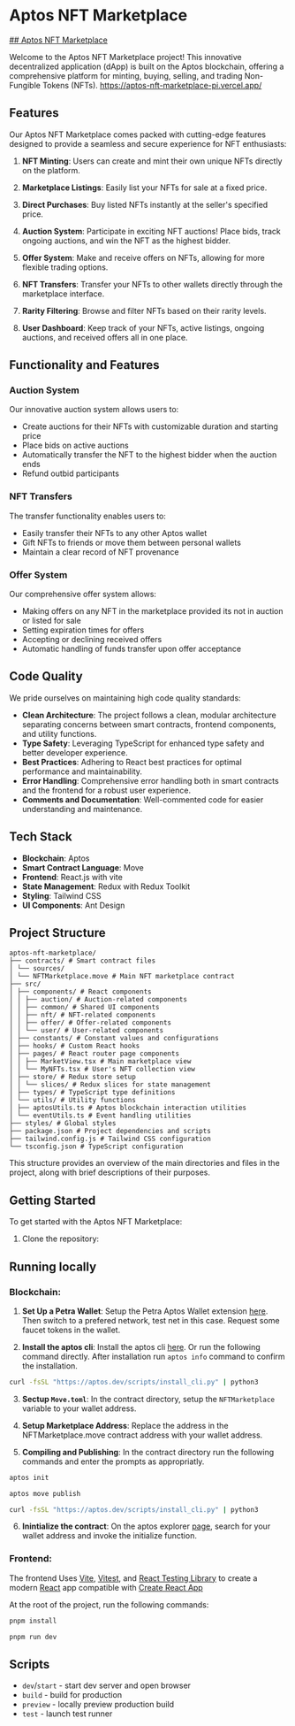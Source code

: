 # Aptos NFT Marketplace

[## Aptos NFT Marketplace](https://aptos-nft-marketplace-pi.vercel.app/)

Welcome to the Aptos NFT Marketplace project! This innovative decentralized application (dApp) is built on the Aptos blockchain, offering a comprehensive platform for minting, buying, selling, and trading Non-Fungible Tokens (NFTs).
https://aptos-nft-marketplace-pi.vercel.app/

## Features

Our Aptos NFT Marketplace comes packed with cutting-edge features designed to provide a seamless and secure experience for NFT enthusiasts:

1. **NFT Minting**: Users can create and mint their own unique NFTs directly on the platform.

2. **Marketplace Listings**: Easily list your NFTs for sale at a fixed price.

3. **Direct Purchases**: Buy listed NFTs instantly at the seller's specified price.

4. **Auction System**: Participate in exciting NFT auctions! Place bids, track ongoing auctions, and win the NFT as the highest bidder.

5. **Offer System**: Make and receive offers on NFTs, allowing for more flexible trading options.

6. **NFT Transfers**: Transfer your NFTs to other wallets directly through the marketplace interface.

7. **Rarity Filtering**: Browse and filter NFTs based on their rarity levels.

8. **User Dashboard**: Keep track of your NFTs, active listings, ongoing auctions, and received offers all in one place.

## Functionality and Features

### Auction System

Our innovative auction system allows users to:

- Create auctions for their NFTs with customizable duration and starting price
- Place bids on active auctions
- Automatically transfer the NFT to the highest bidder when the auction ends
- Refund outbid participants

### NFT Transfers

The transfer functionality enables users to:

- Easily transfer their NFTs to any other Aptos wallet
- Gift NFTs to friends or move them between personal wallets
- Maintain a clear record of NFT provenance

### Offer System

Our comprehensive offer system allows:

- Making offers on any NFT in the marketplace provided its not in auction or listed for sale
- Setting expiration times for offers
- Accepting or declining received offers
- Automatic handling of funds transfer upon offer acceptance

## Code Quality

We pride ourselves on maintaining high code quality standards:

- **Clean Architecture**: The project follows a clean, modular architecture separating concerns between smart contracts, frontend components, and utility functions.
- **Type Safety**: Leveraging TypeScript for enhanced type safety and better developer experience.
- **Best Practices**: Adhering to React best practices for optimal performance and maintainability.
- **Error Handling**: Comprehensive error handling both in smart contracts and the frontend for a robust user experience.
- **Comments and Documentation**: Well-commented code for easier understanding and maintenance.

## Tech Stack

- **Blockchain**: Aptos
- **Smart Contract Language**: Move
- **Frontend**: React.js with vite
- **State Management**: Redux with Redux Toolkit
- **Styling**: Tailwind CSS
- **UI Components**: Ant Design

## Project Structure

```
aptos-nft-marketplace/
├── contracts/ # Smart contract files
│ └── sources/
│ └── NFTMarketplace.move # Main NFT marketplace contract
├── src/
│ ├── components/ # React components
│ │ ├── auction/ # Auction-related components
│ │ ├── common/ # Shared UI components
│ │ ├── nft/ # NFT-related components
│ │ ├── offer/ # Offer-related components
│ │ └── user/ # User-related components
│ ├── constants/ # Constant values and configurations
│ ├── hooks/ # Custom React hooks
│ ├── pages/ # React router page components
│ │ ├── MarketView.tsx # Main marketplace view
│ │ └── MyNFTs.tsx # User's NFT collection view
│ ├── store/ # Redux store setup
│ │ └── slices/ # Redux slices for state management
│ ├── types/ # TypeScript type definitions
│ └── utils/ # Utility functions
│ ├── aptosUtils.ts # Aptos blockchain interaction utilities
│ └── eventUtils.ts # Event handling utilities
├── styles/ # Global styles
├── package.json # Project dependencies and scripts
├── tailwind.config.js # Tailwind CSS configuration
└── tsconfig.json # TypeScript configuration
```

This structure provides an overview of the main directories and files in the project, along with brief descriptions of their purposes.

## Getting Started

To get started with the Aptos NFT Marketplace:

1. Clone the repository:

## Running locally

### Blockchain:

1. **Set Up a Petra Wallet**: Setup the Petra Aptos Wallet extension [here](https://chromewebstore.google.com/detail/petra-aptos-wallet/ejjladinnckdgjemekebdpeokbikhfci). Then switch to a prefered network, test net in this case. Request some faucet tokens in the wallet.

2. **Install the aptos cli**: Install the aptos cli [here](). Or run the following command directly. After installation run `aptos info` command to confirm the installation.

```sh
curl -fsSL "https://aptos.dev/scripts/install_cli.py" | python3
```

3. **Sectup `Move.toml`**: In the contract directory, setup the `NFTMarketplace` variable to your wallet address.

4. **Setup Marketplace Address**: Replace the address in the NFTMarketplace.move contract address with your wallet address.

5. **Compiling and Publishing**: In the contract directory run the following commands and enter the prompts as appropriatly.

```sh
aptos init
```

```sh
aptos move publish
```

```sh
curl -fsSL "https://aptos.dev/scripts/install_cli.py" | python3
```

6. **Inintialize the contract**: On the aptos explorer [page](), search for your wallet address and invoke the initialize function.

### Frontend:

The frontend Uses [Vite](https://vitejs.dev/), [Vitest](https://vitest.dev/), and [React Testing Library](https://github.com/testing-library/react-testing-library) to create a modern [React](https://react.dev/) app compatible with [Create React App](https://create-react-app.dev/)

At the root of the project, run the following commands:

```sh
pnpm install
```

```sh
pnpm run dev
```

## Scripts

- `dev`/`start` - start dev server and open browser
- `build` - build for production
- `preview` - locally preview production build
- `test` - launch test runner
